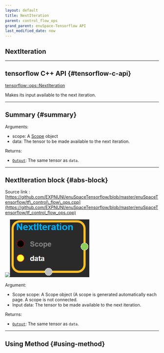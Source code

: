 ```yaml
--- 
layout: default 
title: NextIteration 
parent: control_flow_ops 
grand_parent: enuSpace-Tensorflow API 
last_modified_date: now 
--- 
```


## NextIteration

---

## tensorflow C++ API {#tensorflow-c-api}

[tensorflow::ops::NextIteration](https://www.tensorflow.org/api_docs/cc/class/tensorflow/ops/next-iteration.html)

Makes its input available to the next iteration.

---

## Summary {#summary}

Arguments:

* scope: A [Scope](https://www.tensorflow.org/api_docs/cc/class/tensorflow/scope.html#classtensorflow_1_1_scope) object
* data: The tensor to be made available to the next iteration.

Returns:

* [`Output`](https://www.tensorflow.org/api_docs/cc/class/tensorflow/output.html#classtensorflow_1_1_output): The same tensor as `data`.

---

## NextIteration block {#abs-block}

Source link :[https://github.com/EXPNUNI/enuSpaceTensorflow/blob/master/enuSpaceTensorflow/tf\_control\_flow\_ops.cpp](https://github.com/EXPNUNI/enuSpaceTensorflow/blob/master/enuSpaceTensorflow/tf_control_flow_ops.cpp)

![](../assets/tf_control_flow_ops/nextiteration1.png)![](../assets/control_flow_ops/nextiteration1.png)

Argument:

* Scope scope: A Scope object \(A scope is generated automatically each page. A scope is not connected.
* Input data: The tensor to be made available to the next iteration.

Returns:

* [`Output`](https://www.tensorflow.org/api_docs/cc/class/tensorflow/output.html#classtensorflow_1_1_output): The same tensor as `data`.

---

## Using Method {#using-method}



